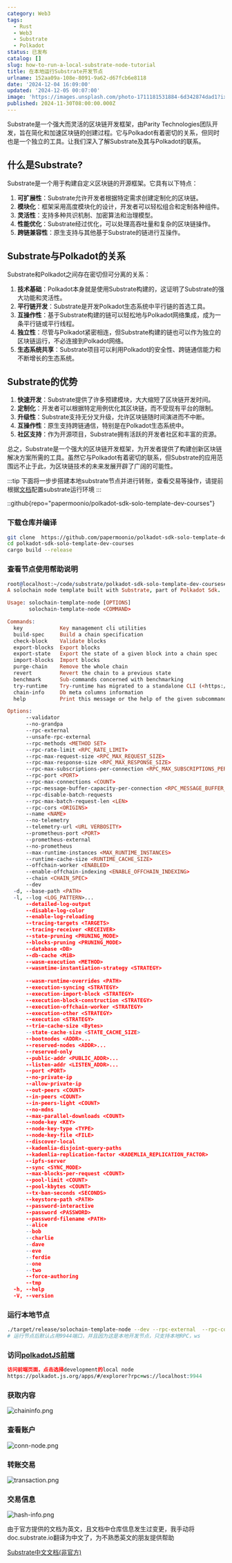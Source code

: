 ```yaml
---
category: Web3
tags:
  - Rust
  - Web3
  - Substrate
  - Polkadot
status: 已发布
catalog: []
slug: how-to-run-a-local-substrate-node-tutorial
title: 在本地运行Substrate开发节点
urlname: 152aa09a-108e-8091-9a62-d67fcb6e8118
date: '2024-12-04 16:09:00'
updated: '2024-12-05 00:07:00'
image: 'https://images.unsplash.com/photo-1711181531884-6d342874dad1?ixlib=rb-4.0.3&q=85&fm=jpg&crop=entropy&cs=srgb'
published: 2024-11-30T08:00:00.000Z
---
```


Substrate是一个强大而灵活的区块链开发框架，由Parity Technologies团队开发，旨在简化和加速区块链的创建过程。它与Polkadot有着密切的关系，但同时也是一个独立的工具。让我们深入了解Substrate及其与Polkadot的联系。


## 什么是Substrate?


Substrate是一个用于构建自定义区块链的开源框架。它具有以下特点：

1. **可扩展性**：Substrate允许开发者根据特定需求创建定制化的区块链。
2. **模块化**：框架采用高度模块化的设计，开发者可以轻松组合和定制各种组件。
3. **灵活性**：支持多种共识机制、加密算法和治理模型。
4. **性能优化**：Substrate经过优化，可以处理高吞吐量和复杂的区块链操作。
5. **跨链兼容性**：原生支持与其他基于Substrate的链进行互操作。

## Substrate与Polkadot的关系


Substrate和Polkadot之间存在密切但可分离的关系：

1. **技术基础**：Polkadot本身就是使用Substrate构建的，这证明了Substrate的强大功能和灵活性。
2. **平行链开发**：Substrate是开发Polkadot生态系统中平行链的首选工具。
3. **互操作性**：基于Substrate构建的链可以轻松地与Polkadot网络集成，成为一条平行链或平行线程。
4. **独立性**：尽管与Polkadot紧密相连，但Substrate构建的链也可以作为独立的区块链运行，不必连接到Polkadot网络。
5. **生态系统共享**：Substrate项目可以利用Polkadot的安全性、跨链通信能力和不断增长的生态系统。

## Substrate的优势

1. **快速开发**：Substrate提供了许多预建模块，大大缩短了区块链开发时间。
2. **定制化**：开发者可以根据特定用例优化其区块链，而不受现有平台的限制。
3. **升级性**：Substrate支持无分叉升级，允许区块链随时间演进而不中断。
4. **互操作性**：原生支持跨链通信，特别是在Polkadot生态系统中。
5. **社区支持**：作为开源项目，Substrate拥有活跃的开发者社区和丰富的资源。

总之，Substrate是一个强大的区块链开发框架，为开发者提供了构建创新区块链解决方案所需的工具。虽然它与Polkadot有着密切的联系，但Substrate的应用范围远不止于此，为区块链技术的未来发展开辟了广阔的可能性。


:::tip
下面将一步步搭建本地substrate节点并进行转账，查看交易等操作，请提前根据[文档](https://substrate-docs.pages.dev/en/install/macos/?mode=light)配置substrate运行环境
:::


::github{repo="papermoonio/polkadot-sdk-solo-template-dev-courses"}


### 下载仓库并编译


```bash
git clone  https://github.com/papermoonio/polkadot-sdk-solo-template-dev-courses 
cd polkadot-sdk-solo-template-dev-courses
cargo build --release
```


### 查看节点使用帮助说明


```prolog
root@localhost:~/code/substrate/polkadot-sdk-solo-template-dev-courses# ./target/release/solochain-template-node -h
A solochain node template built with Substrate, part of Polkadot Sdk.

Usage: solochain-template-node [OPTIONS]
       solochain-template-node <COMMAND>

Commands:
  key            Key management cli utilities
  build-spec     Build a chain specification
  check-block    Validate blocks
  export-blocks  Export blocks
  export-state   Export the state of a given block into a chain spec
  import-blocks  Import blocks
  purge-chain    Remove the whole chain
  revert         Revert the chain to a previous state
  benchmark      Sub-commands concerned with benchmarking
  try-runtime    Try-runtime has migrated to a standalone CLI (<https://github.com/paritytech/try-runtime-cli>). The subcommand exists as a stub and deprecation notice. It will be removed entirely some time after January 2024
  chain-info     Db meta columns information
  help           Print this message or the help of the given subcommand(s)

Options:
      --validator                                                                                Enable validator mode
      --no-grandpa                                                                               Disable GRANDPA
      --rpc-external                                                                             Listen to all RPC interfaces (default: local)
      --unsafe-rpc-external                                                                      Listen to all RPC interfaces
      --rpc-methods <METHOD SET>                                                                 RPC methods to expose. [default: auto] [possible values: auto, safe, unsafe]
      --rpc-rate-limit <RPC_RATE_LIMIT>                                                          RPC rate limiting (calls/minute) for each connection
      --rpc-max-request-size <RPC_MAX_REQUEST_SIZE>                                              Set the maximum RPC request payload size for both HTTP and WS in megabytes [default: 15]
      --rpc-max-response-size <RPC_MAX_RESPONSE_SIZE>                                            Set the maximum RPC response payload size for both HTTP and WS in megabytes [default: 15]
      --rpc-max-subscriptions-per-connection <RPC_MAX_SUBSCRIPTIONS_PER_CONNECTION>              Set the maximum concurrent subscriptions per connection [default: 1024]
      --rpc-port <PORT>                                                                          Specify JSON-RPC server TCP port
      --rpc-max-connections <COUNT>                                                              Maximum number of RPC server connections [default: 100]
      --rpc-message-buffer-capacity-per-connection <RPC_MESSAGE_BUFFER_CAPACITY_PER_CONNECTION>  The number of messages the RPC server is allowed to keep in memory [default: 64]
      --rpc-disable-batch-requests                                                               Disable RPC batch requests
      --rpc-max-batch-request-len <LEN>                                                          Limit the max length per RPC batch request
      --rpc-cors <ORIGINS>                                                                       Specify browser *origins* allowed to access the HTTP & WS RPC servers
      --name <NAME>                                                                              The human-readable name for this node
      --no-telemetry                                                                             Disable connecting to the Substrate telemetry server
      --telemetry-url <URL VERBOSITY>                                                            The URL of the telemetry server to connect to
      --prometheus-port <PORT>                                                                   Specify Prometheus exporter TCP Port
      --prometheus-external                                                                      Expose Prometheus exporter on all interfaces
      --no-prometheus                                                                            Do not expose a Prometheus exporter endpoint
      --max-runtime-instances <MAX_RUNTIME_INSTANCES>                                            The size of the instances cache for each runtime [max: 32] [default: 8]
      --runtime-cache-size <RUNTIME_CACHE_SIZE>                                                  Maximum number of different runtimes that can be cached [default: 2]
      --offchain-worker <ENABLED>                                                                Execute offchain workers on every block [default: when-authority] [possible values: always, never, when-authority]
      --enable-offchain-indexing <ENABLE_OFFCHAIN_INDEXING>                                      Enable offchain indexing API [default: false] [possible values: true, false]
      --chain <CHAIN_SPEC>                                                                       Specify the chain specification
      --dev                                                                                      Specify the development chain
  -d, --base-path <PATH>                                                                         Specify custom base path
  -l, --log <LOG_PATTERN>...                                                                     Sets a custom logging filter (syntax: `<target>=<level>`)
      --detailed-log-output                                                                      Enable detailed log output
      --disable-log-color                                                                        Disable log color output
      --enable-log-reloading                                                                     Enable feature to dynamically update and reload the log filter
      --tracing-targets <TARGETS>                                                                Sets a custom profiling filter
      --tracing-receiver <RECEIVER>                                                              Receiver to process tracing messages [default: log] [possible values: log]
      --state-pruning <PRUNING_MODE>                                                             Specify the state pruning mode
      --blocks-pruning <PRUNING_MODE>                                                            Specify the blocks pruning mode [default: archive-canonical]
      --database <DB>                                                                            Select database backend to use [possible values: rocksdb, paritydb, auto, paritydb-experimental]
      --db-cache <MiB>                                                                           Limit the memory the database cache can use
      --wasm-execution <METHOD>                                                                  Method for executing Wasm runtime code [default: compiled] [possible values: interpreted-i-know-what-i-do, compiled]
      --wasmtime-instantiation-strategy <STRATEGY>                                               The WASM instantiation method to use [default: pooling-copy-on-write] [possible values: pooling-copy-on-write, recreate-instance-copy-on-write, pooling,
                                                                                                 recreate-instance]
      --wasm-runtime-overrides <PATH>                                                            Specify the path where local WASM runtimes are stored
      --execution-syncing <STRATEGY>                                                             Runtime execution strategy for importing blocks during initial sync [possible values: native, wasm, both, native-else-wasm]
      --execution-import-block <STRATEGY>                                                        Runtime execution strategy for general block import (including locally authored blocks) [possible values: native, wasm, both, native-else-wasm]
      --execution-block-construction <STRATEGY>                                                  Runtime execution strategy for constructing blocks [possible values: native, wasm, both, native-else-wasm]
      --execution-offchain-worker <STRATEGY>                                                     Runtime execution strategy for offchain workers [possible values: native, wasm, both, native-else-wasm]
      --execution-other <STRATEGY>                                                               Runtime execution strategy when not syncing, importing or constructing blocks [possible values: native, wasm, both, native-else-wasm]
      --execution <STRATEGY>                                                                     The execution strategy that should be used by all execution contexts [possible values: native, wasm, both, native-else-wasm]
      --trie-cache-size <Bytes>                                                                  Specify the state cache size [default: 67108864]
      --state-cache-size <STATE_CACHE_SIZE>                                                      DEPRECATED: switch to `--trie-cache-size`
      --bootnodes <ADDR>...                                                                      Specify a list of bootnodes
      --reserved-nodes <ADDR>...                                                                 Specify a list of reserved node addresses
      --reserved-only                                                                            Whether to only synchronize the chain with reserved nodes
      --public-addr <PUBLIC_ADDR>...                                                             Public address that other nodes will use to connect to this node
      --listen-addr <LISTEN_ADDR>...                                                             Listen on this multiaddress
      --port <PORT>                                                                              Specify p2p protocol TCP port
      --no-private-ip                                                                            Always forbid connecting to private IPv4/IPv6 addresses
      --allow-private-ip                                                                         Always accept connecting to private IPv4/IPv6 addresses
      --out-peers <COUNT>                                                                        Number of outgoing connections we're trying to maintain [default: 8]
      --in-peers <COUNT>                                                                         Maximum number of inbound full nodes peers [default: 32]
      --in-peers-light <COUNT>                                                                   Maximum number of inbound light nodes peers [default: 100]
      --no-mdns                                                                                  Disable mDNS discovery (default: true)
      --max-parallel-downloads <COUNT>                                                           Maximum number of peers from which to ask for the same blocks in parallel [default: 5]
      --node-key <KEY>                                                                           Secret key to use for p2p networking
      --node-key-type <TYPE>                                                                     Crypto primitive to use for p2p networking [default: ed25519] [possible values: ed25519]
      --node-key-file <FILE>                                                                     File from which to read the node's secret key to use for p2p networking
      --discover-local                                                                           Enable peer discovery on local networks
      --kademlia-disjoint-query-paths                                                            Require iterative Kademlia DHT queries to use disjoint paths
      --kademlia-replication-factor <KADEMLIA_REPLICATION_FACTOR>                                Kademlia replication factor [default: 20]
      --ipfs-server                                                                              Join the IPFS network and serve transactions over bitswap protocol
      --sync <SYNC_MODE>                                                                         Blockchain syncing mode. [default: full] [possible values: full, fast, fast-unsafe, warp]
      --max-blocks-per-request <COUNT>                                                           Maximum number of blocks per request [default: 64]
      --pool-limit <COUNT>                                                                       Maximum number of transactions in the transaction pool [default: 8192]
      --pool-kbytes <COUNT>                                                                      Maximum number of kilobytes of all transactions stored in the pool [default: 20480]
      --tx-ban-seconds <SECONDS>                                                                 How long a transaction is banned for
      --keystore-path <PATH>                                                                     Specify custom keystore path
      --password-interactive                                                                     Use interactive shell for entering the password used by the keystore
      --password <PASSWORD>                                                                      Password used by the keystore
      --password-filename <PATH>                                                                 File that contains the password used by the keystore
      --alice                                                                                    Shortcut for `--name Alice --validator`
      --bob                                                                                      Shortcut for `--name Bob --validator`
      --charlie                                                                                  Shortcut for `--name Charlie --validator`
      --dave                                                                                     Shortcut for `--name Dave --validator`
      --eve                                                                                      Shortcut for `--name Eve --validator`
      --ferdie                                                                                   Shortcut for `--name Ferdie --validator`
      --one                                                                                      Shortcut for `--name One --validator`
      --two                                                                                      Shortcut for `--name Two --validator`
      --force-authoring                                                                          Enable authoring even when offline
      --tmp                                                                                      Run a temporary node
  -h, --help                                                                                     Print help (see more with '--help')
  -V, --version                                                                                  Print version
```


### 运行本地节点


```bash
./target/release/solochain-template-node --dev --rpc-external  --rpc-cors all
# 运行节点后默认占用9944端口，并且因为这是本地开发节点，只支持本地RPC，ws
```


### 访问[polkadotJS前端](https://polkadot.js.org/apps/#/explorer?rpc=ws://localhost:9944)


```prolog
访问前端页面，点击选择development的local node
https://polkadot.js.org/apps/#/explorer?rpc=ws://localhost:9944
```


### 获取内容


![chaininfo.png](https://prod-files-secure.s3.us-west-2.amazonaws.com/5d24fe63-e567-4804-86f9-9fdc62e13082/89be5adf-5619-4306-be75-45b425e3c446/chaininfo.png?X-Amz-Algorithm=AWS4-HMAC-SHA256&X-Amz-Content-Sha256=UNSIGNED-PAYLOAD&X-Amz-Credential=ASIAZI2LB466TRFGJE2S%2F20250317%2Fus-west-2%2Fs3%2Faws4_request&X-Amz-Date=20250317T213315Z&X-Amz-Expires=3600&X-Amz-Security-Token=IQoJb3JpZ2luX2VjEPX%2F%2F%2F%2F%2F%2F%2F%2F%2F%2FwEaCXVzLXdlc3QtMiJHMEUCIQDZUrFMeeeR3NDvrduF%2BWqEMTN1xvUpI%2BeW%2BvosNih7iQIgMwrTxlUkwcyVZzBlw9Jd4NclkahBr4Rop%2BF%2FvyUysB8q%2FwMIThAAGgw2Mzc0MjMxODM4MDUiDCqxN%2BYxJE9vYt5i%2BSrcA5iSUmPi0AETX3MbdkufmzmN2dl6G%2FWmzzOi6R%2BohumfNmozptMpfGrbEw5tUe5K5LNPtyL8kPAinNzuEZ0vYTk%2B5YiLiPSiAFfabPQVfSfBPPve7X%2Bxa31g9Ag9FaoWKgiela5gW6uQUxc278g%2Fr9lyM5pzkNQxoP%2BREJuvtCEIVHWZByTFOgHL2xLvcE86G1SMZP1a9umUyv9AsVzxfyqehTOeHn656R03h5BzBqccJsiDblCFljnlgWooMNJbjbguyL0zLzibEA5dwebvssc1D4WrMWDSj5sl1VsclftCJ5uqPZ54CjDxwRxPqQNC6UQZyxQLjFG84Y%2FsgkEpd3fZpDPTARdQQDgrEW7FmuXv1pDr%2FOZyaE4dbZZtP6MHfWqsO53Gh2iRR3i3NQ1y7AU6nYYcCrJKne5G6IiKVmyY%2FpIDJl3S9CaYzBWbG9sA26kTXJOHwMV31sbL93rGPZEZtkxNGVJXwKEkWxMryujM3%2FkIhkHv3N4bKdlptBKEc%2F3gBA9LkQZqpcEcSJ%2FPKBB4P6YnLuR%2FkwFy2Tzq7DQ3gvbNFXozvxX1GEKRix7KHn1iHvT8WAGmzFHxdwI4vheYONfo3cgTnTYnpVmeHttDQKh44q8rqiuVdvhaMIuh4r4GOqUBpySjE5oWcSS2K%2BP38oKL5RD%2BX90HctOvc1IiKz7EGdjRx0OxUFO1FUJizRoHJnW8sHsft%2BrJt1SCvA%2FLRf3XJO%2B7SUBuoX1r3bckXN5N%2Faeza48sqvdvu8WJ0YUxYyTDZRizZ5B0X8qaW%2F6JY06AxM7tQhl%2FK6%2Fq2KsQXaI4gCXYi%2F5dorHZyVBiXRiBoh4PAC3WAv1DKkWJIP6aL4A%2F08UeLm3j&X-Amz-Signature=216f93d903e95910242d9a25d414d5c0dd4587a7c5db952ed785fef45994ea9a&X-Amz-SignedHeaders=host&x-id=GetObject)


### 查看账户


![conn-node.png](https://prod-files-secure.s3.us-west-2.amazonaws.com/5d24fe63-e567-4804-86f9-9fdc62e13082/05964f92-c6d8-42d1-b4a1-b3a852295683/conn-node.png?X-Amz-Algorithm=AWS4-HMAC-SHA256&X-Amz-Content-Sha256=UNSIGNED-PAYLOAD&X-Amz-Credential=ASIAZI2LB466TRFGJE2S%2F20250317%2Fus-west-2%2Fs3%2Faws4_request&X-Amz-Date=20250317T213315Z&X-Amz-Expires=3600&X-Amz-Security-Token=IQoJb3JpZ2luX2VjEPX%2F%2F%2F%2F%2F%2F%2F%2F%2F%2FwEaCXVzLXdlc3QtMiJHMEUCIQDZUrFMeeeR3NDvrduF%2BWqEMTN1xvUpI%2BeW%2BvosNih7iQIgMwrTxlUkwcyVZzBlw9Jd4NclkahBr4Rop%2BF%2FvyUysB8q%2FwMIThAAGgw2Mzc0MjMxODM4MDUiDCqxN%2BYxJE9vYt5i%2BSrcA5iSUmPi0AETX3MbdkufmzmN2dl6G%2FWmzzOi6R%2BohumfNmozptMpfGrbEw5tUe5K5LNPtyL8kPAinNzuEZ0vYTk%2B5YiLiPSiAFfabPQVfSfBPPve7X%2Bxa31g9Ag9FaoWKgiela5gW6uQUxc278g%2Fr9lyM5pzkNQxoP%2BREJuvtCEIVHWZByTFOgHL2xLvcE86G1SMZP1a9umUyv9AsVzxfyqehTOeHn656R03h5BzBqccJsiDblCFljnlgWooMNJbjbguyL0zLzibEA5dwebvssc1D4WrMWDSj5sl1VsclftCJ5uqPZ54CjDxwRxPqQNC6UQZyxQLjFG84Y%2FsgkEpd3fZpDPTARdQQDgrEW7FmuXv1pDr%2FOZyaE4dbZZtP6MHfWqsO53Gh2iRR3i3NQ1y7AU6nYYcCrJKne5G6IiKVmyY%2FpIDJl3S9CaYzBWbG9sA26kTXJOHwMV31sbL93rGPZEZtkxNGVJXwKEkWxMryujM3%2FkIhkHv3N4bKdlptBKEc%2F3gBA9LkQZqpcEcSJ%2FPKBB4P6YnLuR%2FkwFy2Tzq7DQ3gvbNFXozvxX1GEKRix7KHn1iHvT8WAGmzFHxdwI4vheYONfo3cgTnTYnpVmeHttDQKh44q8rqiuVdvhaMIuh4r4GOqUBpySjE5oWcSS2K%2BP38oKL5RD%2BX90HctOvc1IiKz7EGdjRx0OxUFO1FUJizRoHJnW8sHsft%2BrJt1SCvA%2FLRf3XJO%2B7SUBuoX1r3bckXN5N%2Faeza48sqvdvu8WJ0YUxYyTDZRizZ5B0X8qaW%2F6JY06AxM7tQhl%2FK6%2Fq2KsQXaI4gCXYi%2F5dorHZyVBiXRiBoh4PAC3WAv1DKkWJIP6aL4A%2F08UeLm3j&X-Amz-Signature=b37c1bdec5a321b2a45ee8d2cfabac77d26163ea9c282129ff3bca9fa50cdf5b&X-Amz-SignedHeaders=host&x-id=GetObject)


### 转账交易


![transaction.png](https://prod-files-secure.s3.us-west-2.amazonaws.com/5d24fe63-e567-4804-86f9-9fdc62e13082/65593d3b-9b56-4fbe-a383-1447c903127f/transaction.png?X-Amz-Algorithm=AWS4-HMAC-SHA256&X-Amz-Content-Sha256=UNSIGNED-PAYLOAD&X-Amz-Credential=ASIAZI2LB466TRFGJE2S%2F20250317%2Fus-west-2%2Fs3%2Faws4_request&X-Amz-Date=20250317T213315Z&X-Amz-Expires=3600&X-Amz-Security-Token=IQoJb3JpZ2luX2VjEPX%2F%2F%2F%2F%2F%2F%2F%2F%2F%2FwEaCXVzLXdlc3QtMiJHMEUCIQDZUrFMeeeR3NDvrduF%2BWqEMTN1xvUpI%2BeW%2BvosNih7iQIgMwrTxlUkwcyVZzBlw9Jd4NclkahBr4Rop%2BF%2FvyUysB8q%2FwMIThAAGgw2Mzc0MjMxODM4MDUiDCqxN%2BYxJE9vYt5i%2BSrcA5iSUmPi0AETX3MbdkufmzmN2dl6G%2FWmzzOi6R%2BohumfNmozptMpfGrbEw5tUe5K5LNPtyL8kPAinNzuEZ0vYTk%2B5YiLiPSiAFfabPQVfSfBPPve7X%2Bxa31g9Ag9FaoWKgiela5gW6uQUxc278g%2Fr9lyM5pzkNQxoP%2BREJuvtCEIVHWZByTFOgHL2xLvcE86G1SMZP1a9umUyv9AsVzxfyqehTOeHn656R03h5BzBqccJsiDblCFljnlgWooMNJbjbguyL0zLzibEA5dwebvssc1D4WrMWDSj5sl1VsclftCJ5uqPZ54CjDxwRxPqQNC6UQZyxQLjFG84Y%2FsgkEpd3fZpDPTARdQQDgrEW7FmuXv1pDr%2FOZyaE4dbZZtP6MHfWqsO53Gh2iRR3i3NQ1y7AU6nYYcCrJKne5G6IiKVmyY%2FpIDJl3S9CaYzBWbG9sA26kTXJOHwMV31sbL93rGPZEZtkxNGVJXwKEkWxMryujM3%2FkIhkHv3N4bKdlptBKEc%2F3gBA9LkQZqpcEcSJ%2FPKBB4P6YnLuR%2FkwFy2Tzq7DQ3gvbNFXozvxX1GEKRix7KHn1iHvT8WAGmzFHxdwI4vheYONfo3cgTnTYnpVmeHttDQKh44q8rqiuVdvhaMIuh4r4GOqUBpySjE5oWcSS2K%2BP38oKL5RD%2BX90HctOvc1IiKz7EGdjRx0OxUFO1FUJizRoHJnW8sHsft%2BrJt1SCvA%2FLRf3XJO%2B7SUBuoX1r3bckXN5N%2Faeza48sqvdvu8WJ0YUxYyTDZRizZ5B0X8qaW%2F6JY06AxM7tQhl%2FK6%2Fq2KsQXaI4gCXYi%2F5dorHZyVBiXRiBoh4PAC3WAv1DKkWJIP6aL4A%2F08UeLm3j&X-Amz-Signature=00574094163710412b0503330796b9394b89627bc696d65a7825741c8dea047b&X-Amz-SignedHeaders=host&x-id=GetObject)


### 交易信息


![hash-info.png](https://prod-files-secure.s3.us-west-2.amazonaws.com/5d24fe63-e567-4804-86f9-9fdc62e13082/7b9b0ba8-edf2-4998-9e9d-9cde7a64aa23/hash-info.png?X-Amz-Algorithm=AWS4-HMAC-SHA256&X-Amz-Content-Sha256=UNSIGNED-PAYLOAD&X-Amz-Credential=ASIAZI2LB466TRFGJE2S%2F20250317%2Fus-west-2%2Fs3%2Faws4_request&X-Amz-Date=20250317T213315Z&X-Amz-Expires=3600&X-Amz-Security-Token=IQoJb3JpZ2luX2VjEPX%2F%2F%2F%2F%2F%2F%2F%2F%2F%2FwEaCXVzLXdlc3QtMiJHMEUCIQDZUrFMeeeR3NDvrduF%2BWqEMTN1xvUpI%2BeW%2BvosNih7iQIgMwrTxlUkwcyVZzBlw9Jd4NclkahBr4Rop%2BF%2FvyUysB8q%2FwMIThAAGgw2Mzc0MjMxODM4MDUiDCqxN%2BYxJE9vYt5i%2BSrcA5iSUmPi0AETX3MbdkufmzmN2dl6G%2FWmzzOi6R%2BohumfNmozptMpfGrbEw5tUe5K5LNPtyL8kPAinNzuEZ0vYTk%2B5YiLiPSiAFfabPQVfSfBPPve7X%2Bxa31g9Ag9FaoWKgiela5gW6uQUxc278g%2Fr9lyM5pzkNQxoP%2BREJuvtCEIVHWZByTFOgHL2xLvcE86G1SMZP1a9umUyv9AsVzxfyqehTOeHn656R03h5BzBqccJsiDblCFljnlgWooMNJbjbguyL0zLzibEA5dwebvssc1D4WrMWDSj5sl1VsclftCJ5uqPZ54CjDxwRxPqQNC6UQZyxQLjFG84Y%2FsgkEpd3fZpDPTARdQQDgrEW7FmuXv1pDr%2FOZyaE4dbZZtP6MHfWqsO53Gh2iRR3i3NQ1y7AU6nYYcCrJKne5G6IiKVmyY%2FpIDJl3S9CaYzBWbG9sA26kTXJOHwMV31sbL93rGPZEZtkxNGVJXwKEkWxMryujM3%2FkIhkHv3N4bKdlptBKEc%2F3gBA9LkQZqpcEcSJ%2FPKBB4P6YnLuR%2FkwFy2Tzq7DQ3gvbNFXozvxX1GEKRix7KHn1iHvT8WAGmzFHxdwI4vheYONfo3cgTnTYnpVmeHttDQKh44q8rqiuVdvhaMIuh4r4GOqUBpySjE5oWcSS2K%2BP38oKL5RD%2BX90HctOvc1IiKz7EGdjRx0OxUFO1FUJizRoHJnW8sHsft%2BrJt1SCvA%2FLRf3XJO%2B7SUBuoX1r3bckXN5N%2Faeza48sqvdvu8WJ0YUxYyTDZRizZ5B0X8qaW%2F6JY06AxM7tQhl%2FK6%2Fq2KsQXaI4gCXYi%2F5dorHZyVBiXRiBoh4PAC3WAv1DKkWJIP6aL4A%2F08UeLm3j&X-Amz-Signature=03d9a20d883e61749671d55e21c06a95bb36bfb2fbd5d68f65f2bbc3ecd258ca&X-Amz-SignedHeaders=host&x-id=GetObject)


由于官方提供的文档为英文，且文档中仓库信息发生过变更，我手动将doc.substrate.io翻译为中文了，为不熟悉英文的朋友提供帮助


[ Substrate中文文档(非官方)](https://substrate-docs.pages.dev/en/tutorials/build-a-blockchain/?mode=light)

